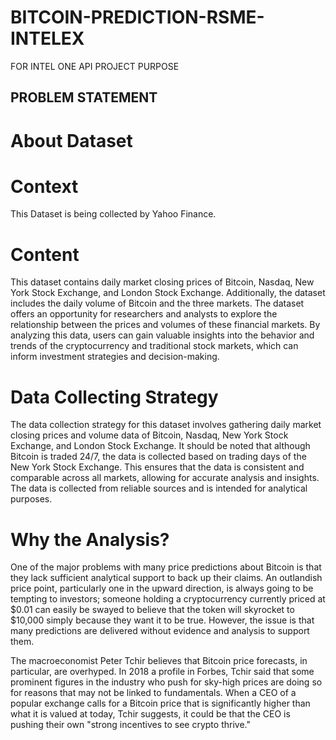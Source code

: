 # BITCOIN-PREDICTION-RSME-INTELEX
FOR INTEL ONE API PROJECT PURPOSE
## PROBLEM STATEMENT 
# About Dataset
# Context
This Dataset is being collected by Yahoo Finance.

# Content
This dataset contains daily market closing prices of Bitcoin, Nasdaq, New York Stock Exchange, and London Stock Exchange. Additionally, the dataset includes the daily volume of Bitcoin and the three markets. The dataset offers an opportunity for researchers and analysts to explore the relationship between the prices and volumes of these financial markets. By analyzing this data, users can gain valuable insights into the behavior and trends of the cryptocurrency and traditional stock markets, which can inform investment strategies and decision-making.

# Data Collecting Strategy
The data collection strategy for this dataset involves gathering daily market closing prices and volume data of Bitcoin, Nasdaq, New York Stock Exchange, and London Stock Exchange. It should be noted that although Bitcoin is traded 24/7, the data is collected based on trading days of the New York Stock Exchange. This ensures that the data is consistent and comparable across all markets, allowing for accurate analysis and insights. The data is collected from reliable sources and is intended for analytical purposes.
# Why the Analysis?
One of the major problems with many price predictions about Bitcoin is that they lack sufficient analytical support to back up their claims. An outlandish price point, particularly one in the upward direction, is always going to be tempting to investors; someone holding a cryptocurrency currently priced at $0.01 can easily be swayed to believe that the token will skyrocket to $10,000 simply because they want it to be true. However, the issue is that many predictions are delivered without evidence and analysis to support them.

The macroeconomist Peter Tchir believes that Bitcoin price forecasts, in particular, are overhyped. In 2018 a profile in Forbes, Tchir said that some prominent figures in the industry who push for sky-high prices are doing so for reasons that may not be linked to fundamentals. When a CEO of a popular exchange calls for a Bitcoin price that is significantly higher than what it is valued at today, Tchir suggests, it could be that the CEO is pushing their own "strong incentives to see crypto thrive."
